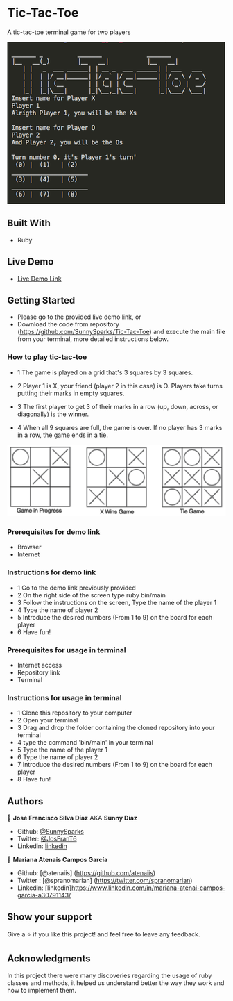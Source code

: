 # Tic-Tac-Toe

A tic-tac-toe terminal game for two players

![Homepage](screenshot.png)

## Built With

- Ruby

## Live Demo

- [Live Demo Link](https://repl.it/@SunnyDiaz/Tic-Tac-Toe#bin/main)

## Getting Started

- Please go to the provided live demo link, or 
- Download the code from repository (https://github.com/SunnySparks/Tic-Tac-Toe) and execute the main file from your terminal, more detailed instructions below.

### How to play tic-tac-toe

- 1 The game is played on a grid that's 3 squares by 3 squares.

- 2 Player 1 is X, your friend (player 2 in this case) is O. Players take turns putting their marks in empty squares.

- 3 The first player to get 3 of their marks in a row (up, down, across, or diagonally) is the winner.

- 4 When all 9 squares are full, the game is over. If no player has 3 marks in a row, the game ends in a tie.


![Instructions](ttt-game.png)


### Prerequisites for demo link

- Browser
- Internet

### Instructions for demo link

- 1 Go to the demo link previously provided
- 2 On the right side of the screen type ruby bin/main
- 3 Follow the instructions on the screen, Type the name of the player 1 
- 4 Type the name of player 2
- 5 Introduce the desired numbers (From 1 to 9) on the board for each player
- 6 Have fun!

### Prerequisites for usage in terminal

- Internet access
- Repository link
- Terminal 

### Instructions for usage in terminal

- 1 Clone this repository to your computer
- 2 Open your terminal
- 3 Drag and drop the folder containing the cloned repository into your terminal
- 4 type the command 'bin/main' in your terminal
- 5 Type the name of the player 1
- 6 Type the name of player 2
- 7 Introduce the desired numbers (From 1 to 9) on the board for each player
- 8 Have fun!

## Authors

👤 **José Francisco Silva Díaz** AKA **Sunny Díaz**

- Github: [@SunnySparks](https://github.com/sunnySparks)
- Twitter: [@JosFranT6](https://twitter.com/josfrant6)
- Linkedin: [linkedin](https://www.linkedin.com/in/josé-francisco-silva-díaz-a2a9421a6)

👤 **Mariana Atenais Campos García**
- Github: [@atenaiis] (https://github.com/atenaiis)
- Twitter :  [@spranomarian] (https://twitter.com/spranomarian)
- Linkedin: [linkedin]https://www.linkedin.com/in/mariana-atenai-campos-garcia-a30791143/

## Show your support

Give a ⭐️ if you like this project! and feel free to leave any feedback.

## Acknowledgments

In this project there were many discoveries regarding the usage of ruby classes and methods, it helped us understand better the way they work and how to implement them. 
